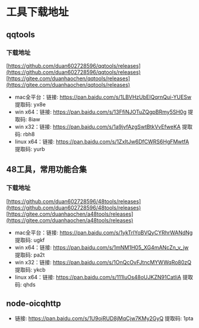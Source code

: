 # 工具下载地址

## qqtools

### 下载地址
[https://github.com/duan602728596/qqtools/releases](https://github.com/duan602728596/qqtools/releases)   
[https://gitee.com/duanhaochen/qqtools/releases](https://gitee.com/duanhaochen/qqtools/releases)
* mac全平台：链接: https://pan.baidu.com/s/1LBVHzUbEIQqrnQui-YUESw 提取码: yx8e
* win x64：链接: https://pan.baidu.com/s/13FfiNJOTuZQgpBRmy5SH0g 提取码: 8iaw
* win x32：链接: https://pan.baidu.com/s/1a9jvfAzgSwtBtkVvEfweKA 提取码: rbh8
* linux x64：链接: https://pan.baidu.com/s/1ZxItJw6DfCWRS6HgFMwtfA 提取码: yurb

## 48工具，常用功能合集

### 下载地址
[https://github.com/duan602728596/48tools/releases](https://github.com/duan602728596/48tools/releases)   
[https://gitee.com/duanhaochen/a48tools/releases](https://gitee.com/duanhaochen/a48tools/releases)
* mac全平台：链接: https://pan.baidu.com/s/1ykTrlYoBVQyCYRhrWANdNg 提取码: ugkf
* win x64：链接: https://pan.baidu.com/s/1mNM1H05_XG4mANcZn_v_jw 提取码: pa2t
* win x32：链接: https://pan.baidu.com/s/1OnQcOvFJtncMYWWqRo80zQ 提取码: ykcb
* linux x64：链接: https://pan.baidu.com/s/111luOs48oUJKZN91CatliA 提取码: qhds

## node-oicqhttp

* 链接: https://pan.baidu.com/s/1U9ojRUD8jMqCjw7KMy2GyQ 提取码: 1pta
